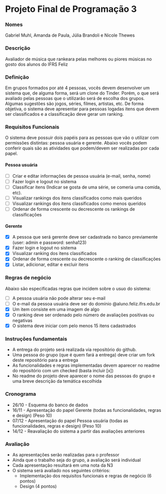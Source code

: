 # Projeto Final de Programação 3

### Nomes
Gabriel Muhl, Amanda de Paula, Júlia Brandoli e Nicole Thewes

### Descrição
Avaliador de música que rankeara pelas melhores ou piores músicas no gosto dos alunos do IFRS Feliz

### Definição
Em grupos formados por até 4 pessoas, vocês devem desenvolver um sistema que, de alguma forma, será um clone do Tinder. Porém, o que será avaliado pelas pessoas que o utilizarão será de escolha dos grupos. Algumas sugestões são jogos, séries, filmes, artistas, etc. De forma objetiva, o sistema deve apresentar para pessoas logadas itens que devem ser classificados e a classificação deve gerar um ranking.

### Requisitos Funcionais
O sistema deve possuir dois papéis para as pessoas que vão o utilizar com permissões distintas: pessoa usuária e gerente. Abaixo vocês podem conferir quais são as atividades que podem/devem ser realizadas por cada papel.

#### Pessoa usuária
- [ ] Criar e editar informações de pessoa usuária (e-mail, senha, nome)
- [ ] Fazer login e logout no sistema
- [ ] Classificar itens (Indicar se gosta de uma série, se comeria uma comida, etc).
- [ ] Visualizar rankings dos itens classificados como mais queridos
- [ ] Visualizar rankings dos itens classificados como menos queridos
- [ ] Ordenar de forma crescente ou decrescente os rankings de classificações

#### Gerente
- [x] A pessoa que será gerente deve ser cadastrada no banco previamente (user: admin e password: senha123)
- [x] Fazer login e logout no sistema
- [x] Visualizar ranking dos itens classificados
- [x] Ordenar de forma crescente ou decrescente o ranking de classificações
- [x] Listar, adicionar, editar e excluir itens

### Regras de negócio
Abaixo são especificadas regras que incidem sobre o usuo do sistema:
- [ ] A pessoa usuária não pode alterar seu e-mail
- [ ] O e-mail da pessoa usuária deve ser do domínio @aluno.feliz.ifrs.edu.br
- [x] Um item consiste em uma imagem de algo
- [x] O ranking deve ser ordenado pelo número de avaliações positivas ou negativas
- [x] O sistema deve iniciar com pelo menos 15 itens cadastrados

### Instruções fundamentais
- A entrega do projeto será realizada via repositório do github.
- Uma pessoa do grupo (que é quem fará a entrega) deve criar um fork deste repositório para a entrega
- As funcionalidades e regras implementadas devem aparecer no readme do repositório com um checked (basta incluir [x])
- No readme do projeto deve aparecer o nome das pessoas do grupo e uma breve descrição da temática escolhida

### Cronograma
- 26/10 - Esquema do banco de dados
- 16/11 - Apresentação do papel Gerente (todas as funcionalidades, regras e design) (Peso 10)
- 07/12 - Apresentação do papel Pessoa usuária (todas as funcionalidades, regras e design) (Peso 10)
- 14/12 - Reavaliação do sistema a partir das avaliações anteriores

### Avaliação
- As apresentações serão realizadas para o professor
- Ainda que o trabalho seja do grupo, a avaliação será individual
- Cada apresentação resultará em uma nota da N3
- O sistema será avaliado nos seguintes critérios:
  - Implementação dos requisitos funcionais e regras de negócio (6 pontos)
  - Design (4 pontos)
